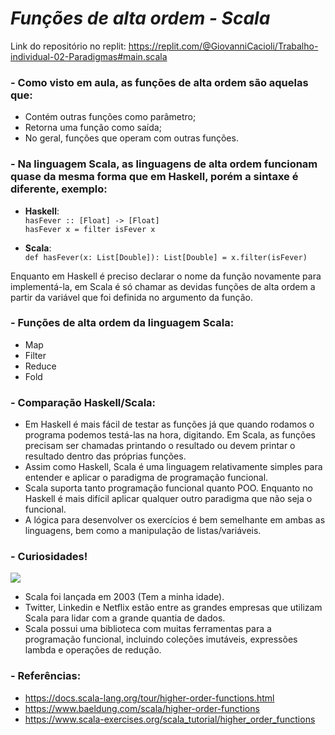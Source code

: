 # *Funções de alta ordem - Scala*

Link do repositório no replit: https://replit.com/@GiovanniCacioli/Trabalho-individual-02-Paradigmas#main.scala

### - Como visto em aula, as **funções de alta ordem** são aquelas que:

  - Contém outras funções como parâmetro;
  - Retorna uma função como saída;
  - No geral, funções que operam com outras funções.

### - Na linguagem Scala, as linguagens de alta ordem funcionam quase da mesma forma que em Haskell, porém a **sintaxe** é diferente, exemplo: 

  - **Haskell**:
<br />`hasFever :: [Float] -> [Float]`
<br />`hasFever x = filter isFever x`
             
  - **Scala**: 
<br />`def hasFever(x: List[Double]): List[Double] = x.filter(isFever)`

Enquanto em Haskell é preciso declarar o nome da função novamente para implementá-la, em Scala é só chamar as devidas funções de alta ordem a partir da variável que foi definida no argumento da função.

### - Funções de alta ordem da linguagem Scala:

  - Map
  - Filter
  - Reduce
  - Fold

### - Comparação Haskell/Scala:

  - Em Haskell é mais fácil de testar as funções já que quando rodamos o programa podemos testá-las na hora, digitando. Em Scala, as funções precisam ser  chamadas printando o resultado ou devem printar o resultado dentro das próprias funções.
  - Assim como Haskell, Scala é uma linguagem relativamente simples para entender e aplicar o paradigma de programação funcional.
  - Scala suporta tanto programação funcional quanto POO. Enquanto no Haskell é mais difícil aplicar qualquer outro paradigma que não seja o funcional.
  - A lógica para desenvolver os exercícios é bem semelhante em ambas as linguagens, bem como a manipulação de listas/variáveis. 

### - Curiosidades!

![](https://media.tenor.com/KW2w_CzRAQUAAAAC/curiosity-push-button.gif)

  - Scala foi lançada em 2003 (Tem a minha idade).
  - Twitter, Linkedin e Netflix estão entre as grandes empresas que utilizam Scala para lidar com a grande quantia de dados.
  - Scala possui uma biblioteca com muitas ferramentas para a programação funcional, incluindo coleções imutáveis, expressões lambda e operações de redução.

### - Referências:

  - https://docs.scala-lang.org/tour/higher-order-functions.html
  - https://www.baeldung.com/scala/higher-order-functions
  - https://www.scala-exercises.org/scala_tutorial/higher_order_functions
